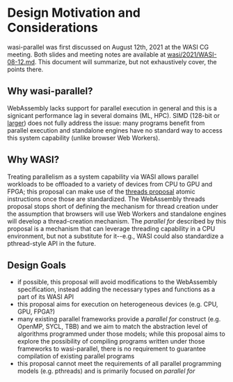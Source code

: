 # Design Motivation and Considerations

wasi-parallel was first discussed on August 12th, 2021 at the WASI CG meeting. Both slides and
meeting notes are available at [wasi/2021/WASI-08-12.md](https://github.com/WebAssembly/meetings/blob/main/wasi/2021/WASI-08-12.md). This document will summarize, but not exhaustively cover, the points there.

## Why wasi-parallel?
WebAssembly lacks support for parallel execution in general and this is a signicant performance lag
in several domains (ML, HPC). SIMD (128-bit or [larger](https://github.com/WebAssembly/flexible-vectors/))
does not fully address the issue: many programs benefit from parallel execution and standalone
engines have no standard way to access this system capability (unlike browser Web Workers).

## Why WASI?
Treating parallelism as a system capability via WASI allows parallel workloads to be offloaded to a variety
of devices from CPU to GPU and FPGA; this proposal can make use of the
[threads proposal](https://github.com/WebAssembly/threads/) atomic instructions once those are
standardized. The WebAssembly threads proposal stops short of defining the mechanism for thread
creation under the assumption that browsers will use Web Workers and standalone engines will
develop a thread-creation mechanism. The _parallel for_ described by this proposal is a
mechanism that can leverage threading capability in a CPU environment, but not a substitute for it--e.g.,
WASI could also standardize a pthread-style API in the future.

## Design Goals
- if possible, this proposal will avoid modifications to the WebAssembly specification, instead
  adding the necessary types and functions as a part of its WASI API
- this proposal aims for execution on heterogeneous devices (e.g. CPU, GPU, FPGA?)
- many existing parallel frameworks provide a _parallel for_ construct (e.g. OpenMP, SYCL, TBB) and
  we aim to match the abstraction level of algorithms programmed under those models; while this
  proposal aims to explore the possibility of compiling programs written under those frameworks to
  wasi-parallel, there is no requirement to guarantee compilation of existing parallel programs
- this proposal cannot meet the requirements of all parallel programming models (e.g. pthreads) and
  is primarily focused on _parallel for_
